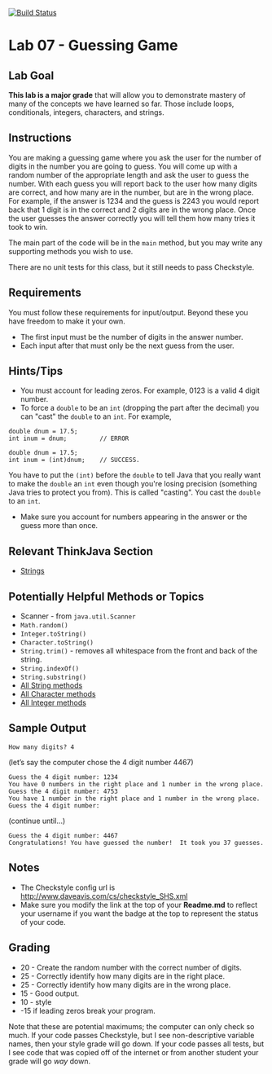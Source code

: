 [![Build Status](https://travis-ci.com/StratfordHS-CS2/lab-07-guessing-game-username.svg)](https://travis-ci.com/StratfordHS-CS2/lab-07-guessing-game-username)

# Lab 07 - Guessing Game

## Lab Goal
**This lab is a major grade** that will allow you to demonstrate mastery of many of the concepts we have learned so far.  Those include loops, conditionals, integers, characters, and strings.

## Instructions
You are making a guessing game where you ask the user for the number of digits in the number you are going to guess.  You will come up with a random number of the appropriate length and ask the user to guess the number.  With each guess you will report back to the user how many digits are correct, and how many are in the number, but are in the wrong place.  For example, if the answer is 1234 and the guess is 2243 you would report back that 1 digit is in the correct and 2 digits are in the wrong place.  Once the user guesses the answer correctly you will tell them how many tries it took to win.

The main part of the code will be in the `main` method, but you may write any supporting methods you wish to use.

There are no unit tests for this class, but it still needs to pass Checkstyle.

## Requirements
You must follow these requirements for input/output.  Beyond these you have freedom to make it your own.
* The first input must be the number of digits in the answer number.
* Each input after that must only be the next guess from the user.

## Hints/Tips
* You must account for leading zeros.  For example, 0123 is a valid 4 digit number.
* To force a `double` to be an `int` (dropping the part after the decimal) you can "cast" the `double` to an `int`.  For example,
```
double dnum = 17.5;
int inum = dnum;         // ERROR
```
```
double dnum = 17.5;
int inum = (int)dnum;    // SUCCESS.
```
You have to put the `(int)` before the `double` to tell Java that you really want to make the `double` an `int` even though you're losing precision (something Java tries to protect you from).  This is called "casting".  You cast the `double` to an `int`.
* Make sure you account for numbers appearing in the answer or the guess more than once.

## Relevant ThinkJava Section
* [Strings](http://greenteapress.com/thinkjava6/html/thinkjava6010.html)

## Potentially Helpful Methods or Topics
* Scanner - from `java.util.Scanner`
* `Math.random()`
* `Integer.toString()`
* `Character.toString()`
* `String.trim()` - removes all whitespace from the front and back of the string.
* `String.indexOf()`
* `String.substring()`
* [All String methods](https://docs.oracle.com/javase/8/docs/api/java/lang/String.html)
* [All Character methods](https://docs.oracle.com/javase/8/docs/api/java/lang/Character.html)
* [All Integer methods](https://docs.oracle.com/javase/8/docs/api/java/lang/Integer.html)

## Sample Output
```
How many digits? 4
```
(let’s say the computer chose the 4 digit number 4467)
```
Guess the 4 digit number: 1234
You have 0 numbers in the right place and 1 number in the wrong place.
Guess the 4 digit number: 4753
You have 1 number in the right place and 1 number in the wrong place.
Guess the 4 digit number:
```
(continue until…)
```
Guess the 4 digit number: 4467
Congratulations! You have guessed the number!  It took you 37 guesses.
```

## Notes
* The Checkstyle config url is http://www.daveavis.com/cs/checkstyle_SHS.xml
* Make sure you modify the link at the top of your **Readme.md** to reflect your username if you want the badge at the top to represent the status of your code.

## Grading
* 20 - Create the random number with the correct number of digits.
* 25 - Correctly identify how many digits are in the right place.
* 25 - Correctly identify how many digits are in the wrong place.
* 15 - Good output.
* 10 - style
* -15 if leading zeros break your program.

Note that these are potential maximums; the computer can only check so much.  If your code passes Checkstyle, but I see non-descriptive variable names, then your style grade will go down.  If your code passes all tests, but I see code that was copied off of the internet or from another student your grade will go *way* down.
